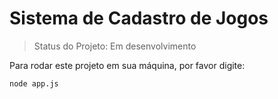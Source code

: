 # Sistema de Cadastro de Jogos #

> Status do Projeto: Em desenvolvimento

Para rodar este projeto em sua máquina, por favor digite: 

```
node app.js
```
